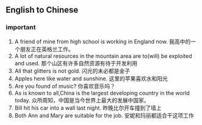 ## English to Chinese
### important
1. A friend of mine from high school is working in England now. 我高中的一个朋友正在英格兰工作。
2. A lot of natural resources in the mountain area are to(will) be exploited and used. 那个山区有许多自然资源有待于开发利用
3. All that glitters is not gold. 闪光的未必都是金子
4. Apples here like water and sunshine. 这里的苹果喜欢水和阳光
5. Are you found of music? 你喜欢音乐吗？
6. As is known to all,China is the largest developing country in the world today. 众所周知，中国是当今世界上最大的发展中国家。
7. Bill hit his car into a wall last night. 昨晚比尔开车撞到了墙上
8. Both Ann and Mary are suitable for the job. 安妮和玛丽都适合干这项工作